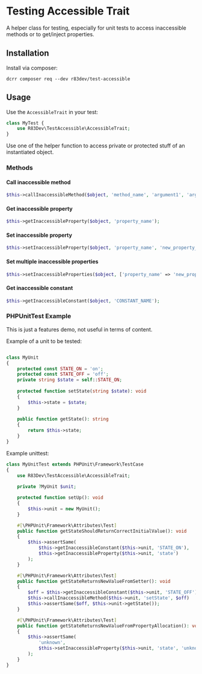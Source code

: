 # Testing Accessible Trait

A helper class for testing,
especially for unit tests to access inaccessible methods
or to get/inject properties.

## Installation

Install via composer:

```
dcrr composer req --dev r83dev/test-accessible
```

## Usage

Use the `AccessibleTrait` in your test:

```php
class MyTest {
    use R83Dev\TestAccessible\AccessibleTrait;
}
```

Use one of the helper function
to access private or protected stuff of an instantiated object.

### Methods

#### Call inaccessible method

```php
$this->callInaccessibleMethod($object, 'method_name', 'argument1', 'argument2', ...);
```

#### Get inaccessible property

```php
$this->getInaccessibleProperty($object, 'property_name');
```

#### Set inaccessible property

```php
$this->setInaccessibleProperty($object, 'property_name', 'new_property_value');
```

#### Set multiple inaccessible properties

```php
$this->setInaccessibleProperties($object, ['property_name' => 'new_property_value']);
```

#### Get inaccessible constant

```php
$this->getInaccessibleConstant($object, 'CONSTANT_NAME');
```

### PHPUnitTest Example

This is just a features demo, not useful in terms of content.

Example of a unit to be tested:

```php

class MyUnit
{
    protected const STATE_ON = 'on';
    protected const STATE_OFF = 'off';
    private string $state = self::STATE_ON;
    
    protected function setState(string $state): void
    {
        $this->state = $state;
    }
    
    public function getState(): string
    {
        return $this->state;
    }
}
```

Example unittest:

```php
class MyUnitTest extends PHPUnit\Framework\TestCase
{
    use R83Dev\TestAccessible\AccessibleTrait;
    
    private ?MyUnit $unit;

    protected function setUp(): void
    {
        $this->unit = new MyUnit();
    }

    #[\PHPUnit\Framework\Attributes\Test]
    public function getStateShouldReturnCorrectInitialValue(): void
    {
        $this->assertSame(
            $this->getInaccessibleConstant($this->unit, 'STATE_ON'),
            $this->getInaccessibleProperty($this->unit, 'state')
        );
    }

    #[\PHPUnit\Framework\Attributes\Test]
    public function getStateReturnsNewValueFromSetter(): void
    {
        $off = $this->getInaccessibleConstant($this->unit, 'STATE_OFF');
        $this->callInaccessibleMethod($this->unit, 'setState', $off)
        $this->assertSame($off, $this->unit->getState());
    }

    #[\PHPUnit\Framework\Attributes\Test]
    public function getStateReturnsNewValueFromPropertyAllocation(): void
    {
        $this->assertSame(
            'unknown', 
            $this->setInaccessibleProperty($this->unit, 'state', 'unknown')->getState()
        );
    }
}
```
